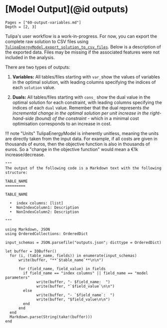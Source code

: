 # [Model Output](@id outputs)

```@contents
Pages = ["60-output-variables.md"]
Depth = [2, 3]
```

Tulipa's user workflow is a work-in-progress. For now, you can export the complete raw solution to CSV files using [`TulipaEnergyModel.export_solution_to_csv_files`](@ref).
Below is a description of the exported data. Files may be missing if the associated features were not included in the analysis.

There are two types of outputs:

1. **Variables:** All tables/files starting with `var_`show the values of variables in the optimal solution, with leading columns specifying the indices of each `solution` value.

1. **Duals:** All tables/files starting with `cons_` show the dual value in the optimal solution for each constraint, with leading columns specifying the indices of each `dual` value. Remember that the dual represents *the incremental change in the optimal solution per unit increase in the right-hand-side (bound) of the constraint* - which in a minimal cost optimisation corresponds to an increase in cost.

!!! note "Units"
    TulipaEnergyModel is inherently unitless, meaning the units are directly taken from the input data. For example, if all costs are given in thousands of euros, then the objective function is also in thousands of euros. So a "change in the objective function" would mean a €1k increase/decrease.

```@eval
"""
The output of the following code is a Markdown text with the following structure:

TABLE_NAME
=========

TABLE_NAME

  •  index columns: [list]
  •  NonIndexColumn1: Description
  •  NonIndexColumn2: Description

"""

using Markdown, JSON
using OrderedCollections: OrderedDict

input_schemas = JSON.parsefile("outputs.json"; dicttype = OrderedDict)

let buffer = IOBuffer()
  for (i, (table_name, fields)) in enumerate(input_schemas)
      write(buffer, "**`$table_name`**\n\n")

      for (field_name, field_value) in fields
        if field_name == "index columns" || field_name == "model parameters"
              write(buffer, "- $field_name:  ")
              write(buffer, "`$field_value`\n\n")
        else
              write(buffer, "- `$field_name`:  ")
              write(buffer, "$field_value\n\n")
        end
      end
  end
  Markdown.parse(String(take!(buffer)))
end
```
